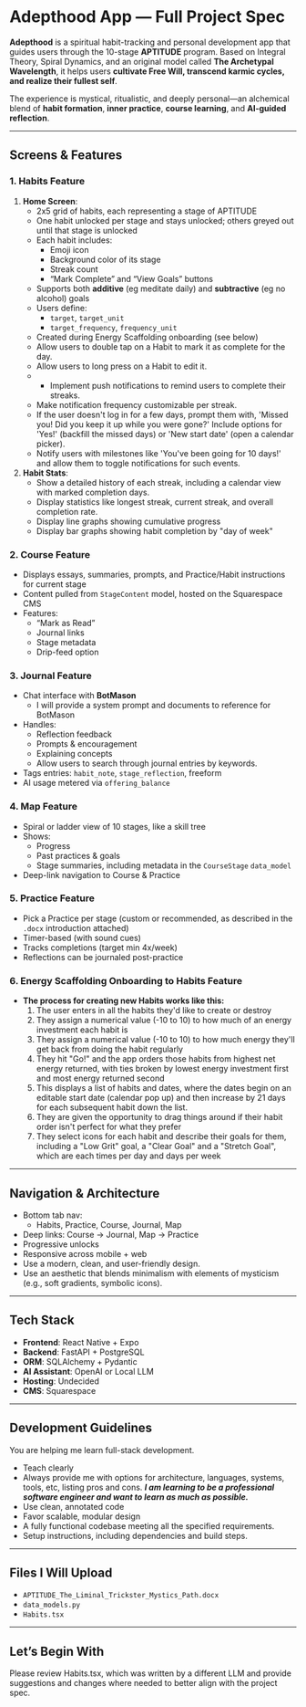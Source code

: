 # Adepthood App — Full Project Spec

**Adepthood** is a spiritual habit-tracking and personal development app that guides users through the 10-stage **APTITUDE** program. Based on Integral Theory, Spiral Dynamics, and an original model called **The Archetypal Wavelength**, it helps users **cultivate Free Will, transcend karmic cycles, and realize their fullest self**.

The experience is mystical, ritualistic, and deeply personal—an alchemical blend of **habit formation**, **inner practice**, **course learning**, and **AI-guided reflection**.

---

## Screens & Features

### 1. Habits Feature
1. **Home Screen**:
   - 2x5 grid of habits, each representing a stage of APTITUDE
   - One habit unlocked per stage and stays unlocked; others greyed out until that stage is unlocked
   - Each habit includes:
     - Emoji icon
     - Background color of its stage
     - Streak count
     - “Mark Complete” and “View Goals” buttons
   - Supports both **additive** (eg meditate daily) and **subtractive** (eg no alcohol) goals
   - Users define:
     - `target`, `target_unit`
     - `target_frequency`, `frequency_unit`
   - Created during Energy Scaffolding onboarding (see below)
   - Allow users to double tap on a Habit to mark it as complete for the day.
   - Allow users to long press on a Habit to edit it.
   - - Implement push notifications to remind users to complete their streaks.
   - Make notification frequency customizable per streak.
   - If the user doesn't log in for a few days, prompt them with, 'Missed you! Did you keep it up while you were gone?' Include options for 'Yes!' (backfill the missed days) or 'New start date' (open a calendar picker).
   - Notify users with milestones like 'You've been going for 10 days!' and allow them to toggle notifications for such events.
2. **Habit Stats**:
   - Show a detailed history of each streak, including a calendar view with marked completion days.
   - Display statistics like longest streak, current streak, and overall completion rate.
   - Display line graphs showing cumulative progress
   - Display bar graphs showing habit completion by "day of week"

### 2. Course Feature
- Displays essays, summaries, prompts, and Practice/Habit instructions for current stage
- Content pulled from `StageContent` model, hosted on the Squarespace CMS
- Features:
  - “Mark as Read”
  - Journal links
  - Stage metadata
  - Drip-feed option

### 3. Journal Feature
- Chat interface with **BotMason**
  - I will provide a system prompt and documents to reference for BotMason
- Handles:
  - Reflection feedback
  - Prompts & encouragement
  - Explaining concepts
  - Allow users to search through journal entries by keywords.
- Tags entries: `habit_note`, `stage_reflection`, freeform
- AI usage metered via `offering_balance`

### 4. Map Feature
- Spiral or ladder view of 10 stages, like a skill tree
- Shows:
  - Progress
  - Past practices & goals
  - Stage summaries, including metadata in the `CourseStage` `data_model`
- Deep-link navigation to Course & Practice

### 5. Practice Feature
- Pick a Practice per stage (custom or recommended, as described in the `.docx` introduction attached)
- Timer-based (with sound cues)
- Tracks completions (target min 4x/week)
- Reflections can be journaled post-practice

### 6. Energy Scaffolding Onboarding to Habits Feature
- **The process for creating new Habits works like this:**
     1. The user enters in all the habits they'd like to create or destroy
     2. They assign a numerical value (-10 to 10) to how much of an energy investment each habit is
     3. They assign a numerical value (-10 to 10) to how much energy they'll get back from doing the habit regularly
     4. They hit "Go!" and the app orders those habits from highest net energy returned, with ties broken by lowest energy investment first and most energy returned second
     5. This displays a list of habits and dates, where the dates begin on an editable start date (calendar pop up) and then increase by 21 days for each subsequent habit down the list.
     6. They are given the opportunity to drag things around if their habit order isn't perfect for what they prefer
     7. They select icons for each habit and describe their goals for them, including a "Low Grit" goal, a "Clear Goal" and a "Stretch Goal", which are each times per day and days per week
---
## Navigation & Architecture
- Bottom tab nav:
  - Habits, Practice, Course, Journal, Map
- Deep links: Course → Journal, Map → Practice
- Progressive unlocks
- Responsive across mobile + web
- Use a modern, clean, and user-friendly design.
- Use an aesthetic that blends minimalism with elements of mysticism (e.g., soft gradients, symbolic icons).
---
## Tech Stack

- **Frontend**: React Native + Expo
- **Backend**: FastAPI + PostgreSQL
- **ORM**: SQLAlchemy + Pydantic
- **AI Assistant**: OpenAI or Local LLM
- **Hosting**: Undecided
- **CMS**: Squarespace

---

## Development Guidelines

You are helping me learn full-stack development.

- Teach clearly
- Always provide me with options for architecture, languages, systems, tools, etc, listing pros and cons. ***I am learning to be a professional software engineer and want to learn as much as possible.***
- Use clean, annotated code
- Favor scalable, modular design
- A fully functional codebase meeting all the specified requirements.
- Setup instructions, including dependencies and build steps.


---

## Files I Will Upload

- `APTITUDE_The_Liminal_Trickster_Mystics_Path.docx`
- `data_models.py`
- `Habits.tsx`

---

## Let’s Begin With

Please review Habits.tsx, which was written by a different LLM and provide suggestions and changes where needed to better align with the project spec.
